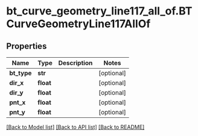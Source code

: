 # bt_curve_geometry_line117_all_of.BTCurveGeometryLine117AllOf

## Properties
Name | Type | Description | Notes
------------ | ------------- | ------------- | -------------
**bt_type** | **str** |  | [optional] 
**dir_x** | **float** |  | [optional] 
**dir_y** | **float** |  | [optional] 
**pnt_x** | **float** |  | [optional] 
**pnt_y** | **float** |  | [optional] 

[[Back to Model list]](../README.md#documentation-for-models) [[Back to API list]](../README.md#documentation-for-api-endpoints) [[Back to README]](../README.md)


